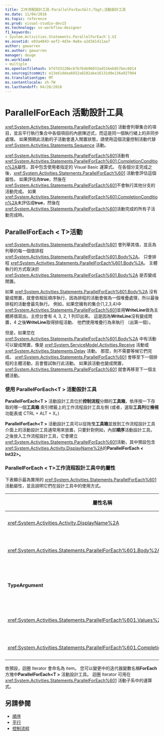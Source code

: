 ```yaml
---
title: 工作流程設計工具-ParallelForEach&lt;T&gt;活動設計工具
ms.date: 11/04/2016
ms.topic: reference
ms.prod: visual-studio-dev15
ms.technology: vs-workflow-designer
f1_keywords:
- System.Activities.Statements.ParallelForEach`1.UI
ms.assetid: e93a4843-aef2-4d3e-9a0a-a2d3d1411aa7
author: gewarren
ms.author: gewarren
manager: douge
ms.workload:
- multiple
ms.openlocfilehash: bfd7d3220bc67b764b96033ad516eb857bec6014
ms.sourcegitcommit: e13e61ddea6032a8282abe16131d9e136a927984
ms.translationtype: MT
ms.contentlocale: zh-TW
ms.lasthandoff: 04/26/2018
---
```

# <a name="parallelforeach-activity-designer"></a>ParallelForEach 活動設計工具

<xref:System.Activities.Statements.ParallelForEach%601> 活動會列舉集合的項目，並且平行執行集合中各個項目的內嵌陳述式，而這是同一個執行緒上的非同步處理。 如果預期此活動的子活動會進入閒置狀態，請使用這個流量控制活動代替 <xref:System.Activities.Statements.Sequence> 活動。

<xref:System.Activities.Statements.ParallelForEach%601>活動有<xref:System.Activities.Statements.ParallelForEach%601.CompletionCondition%2A>屬性，其中包含使用者指定的 Visual Basic 運算式。 在各個分支完成之後，<xref:System.Activities.Statements.ParallelForEach%601> 活動會評估這個屬性。 如果評估為**true**，然後在<xref:System.Activities.Statements.ParallelForEach%601>不會執行其他分支的活動完成。 如果<xref:System.Activities.Statements.ParallelForEach%601.CompletionCondition%2A>未評估成**true**，然後在<xref:System.Activities.Statements.ParallelForEach%601>活動完成的所有子活動完成時。

## <a name="the-parallelforeacht-activity"></a>ParallelForEach < T\>活動

<xref:System.Activities.Statements.ParallelForEach%601> 會列舉其值，並且為列舉的每一個值排程 <xref:System.Activities.Statements.ParallelForEach%601.Body%2A>。 只會排程 <xref:System.Activities.Statements.ParallelForEach%601.Body%2A>。 主體執行的方式取決於 <xref:System.Activities.Statements.ParallelForEach%601.Body%2A> 是否變成閒置。

如果 <xref:System.Activities.Statements.ParallelForEach%601.Body%2A> 沒有變成閒置，就會依相反順序執行，因為排程的活動會做為一個堆疊處理，所以最後排程的活動會最先執行。 例如，如果您擁有的集合{1,2,3,4}中<xref:System.Activities.Statements.ParallelForEach%601>並用**WriteLine**做為主體將值寫出。主控台會有 4, 3, 2, 1 列印出來。 這是因為**WriteLine**沒有變成閒置，4 之後**WriteLine**取得排程活動、 他們使用堆疊行為來執行 （出第一個）。

但是，如果您在 <xref:System.Activities.Statements.ParallelForEach%601.Body%2A> 中有活動可以變成閒置，像是 <xref:System.ServiceModel.Activities.Receive> 活動或 <xref:System.Activities.Statements.Delay> 活動。 那麼，則不需要等候它們完成。 <xref:System.Activities.Statements.ParallelForEach%601> 會移至下一個排程的主體活動，且會嘗試執行此活動。 如果該活動也變成閒置，<xref:System.Activities.Statements.ParallelForEach%601> 就會再移至下一個主體活動。

### <a name="using-the-parallelforeacht-activity-designer"></a>使用 ParallelForEach\<T > 活動設計工具

**ParallelForEach\<T >** 活動設計工具位於**控制流程**分類的**工具箱**，依序按一下存取的哪一個**工具箱** 索引標籤上的工作流程設計工具左側 (或者，選取**工具列**從**檢視**功能表或 CTRL + ALT + X。)

**ParallelForEach\<T >** 活動設計工具可以從拖曳**工具箱**並放到工作流程設計工具介面上的活動設計工具通常用來放置，只要針對例如，內部**順序**活動設計工具。 之後放入工作流程設計工具，它會建立<xref:System.Activities.Statements.ParallelForEach%601>活動，其中預設包含<xref:System.Activities.Activity.DisplayName%2A>的**ParallelForEach < Int32\>。**

### <a name="parallelforeacht-properties-in-the-workflow-designer"></a>ParallelForEach < T\>工作流程設計工具中的屬性

下表顯示最為實用的 <xref:System.Activities.Statements.ParallelForEach%601> 活動屬性，並且說明它們在設計工具中的使用方式。

|屬性名稱|必要項|使用方式|
|-------------------|--------------|-----------|
|<xref:System.Activities.Activity.DisplayName%2A>|False|指定活動設計工具在標頭中的易記顯示名稱。 預設值是**ParallelForEach\<Int32 >**。 這個值可以選擇性地編輯中**屬性**方格或直接在活動設計工具標頭。|
|<xref:System.Activities.Statements.ParallelForEach%601.Body%2A>|False|集合中每個項目要執行的活動。 若要加入<xref:System.Activities.Statements.ParallelForEach%601.Body%2A>活動，請從工具箱拖曳到活動**主體**方塊**ParallelForEach\<T >** 活動設計工具的提示文字 「 置放活動 」。|
|**TypeArgument**|True|中的項目類型<xref:System.Activities.Statements.ParallelForEach%601.Values%2A>泛型參數所指定集合*T*。根據預設， **TypeArgument**設**Int32**。 若要變更中的型別 T **ParallelForEach < T\>** 活動設計工具，將值變更**TypeArgument**屬性方格中的下拉式方塊。|
|<xref:System.Activities.Statements.ParallelForEach%601.Values%2A>|True|要重複項目的集合。 若要設定<xref:System.Activities.Statements.ParallelForEach%601.Values%2A>，輸入在 Visual Basic 運算式**值**方塊**ForEach < T\>** 活動設計工具在出現提示文字 「 輸入 VB 運算式 」 或**值**方塊**屬性**視窗。|
|<xref:System.Activities.Statements.ParallelForEach%601.CompletionCondition%2A>||在每個反覆運算完成之後評估。 如果評估為 true，則會取消已排程的擱置中反覆運算。 如果並未設定此屬性，則會執行所有已排程的陳述式，直到完成為止。|

依預設，迴圈 Iterator 會命名為 item。 您可以變更中的迭代器變數名稱**ForEach**方塊中**ParallelForEach\<T >** 活動設計工具。 迴圈 Iterator 可用在 <xref:System.Activities.Statements.ParallelForEach%601> 活動子系中的運算式。

## <a name="see-also"></a>另請參閱

- [順序](../workflow-designer/sequence-activity-designer.md)
- [平行](../workflow-designer/parallel-activity-designer.md)
- [控制流程](../workflow-designer/control-flow-activity-designers.md)